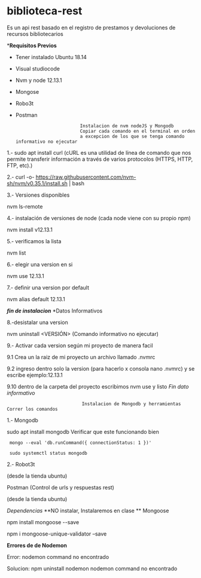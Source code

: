 # biblioteca-rest
Es un api rest basado en el registro de prestamos y devoluciones de recursos bibliotecarios 

***Requisitos Previos**
- Tener instalado Ubuntu 18.14
- Visual studiocode
- Nvm y node 12.13.1
- Mongose 
- Robo3t
- Postman

 
                              Instalacion de nvm nodeJS y Mongodb
                              Copiar cada comando en el terminal en orden 
                              a excepcion de los que se tenga comando informativo no ejecutar 
1.-  sudo apt install curl (cURL es una utilidad de línea de comando que nos permite transferir información a través de varios protocolos (HTTPS, HTTP, FTP, etc).)

2.-  curl -o- https://raw.githubusercontent.com/nvm-sh/nvm/v0.35.1/install.sh | bash 

3.- Versiones disponibles 

nvm ls-remote 

4.- instalación de versiones de node (cada node viene con su propio npm) 

nvm install v12.13.1 

5.- verificamos la lista   

nvm list 

6.- elegir una version en si  

nvm use 12.13.1 

7.- definir una version por default  

nvm alias default 12.13.1 

***fin de instalacion***
                                  *Datos Informativos 

8.-desistalar una version 

nvm uninstall <VERSIÓN> (Comando informativo no ejecutar)

9.- Activar cada version según mi proyecto de manera facil  

9.1 Crea un la raiz de mi proyecto un archivo llamado .nvmrc 

9.2 ingreso dentro solo la version (para hacerlo x consola nano .nvmrc) y se escribe ejemplo:12.13.1 

9.10 dentro de la carpeta del proyecto escribimos nvm use y listo 
                              *Fin dato informativo*


                                Instalacion de Mongodb y herramientas Correr los comandos 
                               
1.- Mongodb 

sudo apt install mongodb 
    Verificar que este funcionando bien  

     mongo --eval 'db.runCommand({ connectionStatus: 1 })' 

     sudo systemctl status mongodb 

2.- Robot3t 

(desde la tienda ubuntu) 


Postman (Control de urls y respuestas rest) 

(desde la tienda ubuntu) 

 
*Dependencias* **NO instalar, Instalaremos en clase **
Mongoose 

npm install mongoose --save 

npm i mongoose-unique-validator –save 

 
 
 
 
 **Errores de de Nodemon**
 
 Error: nodemon command no encontrado
 
 Solucion: 
  npm uninstall nodemon
  nodemon command no encontrado 
                                
